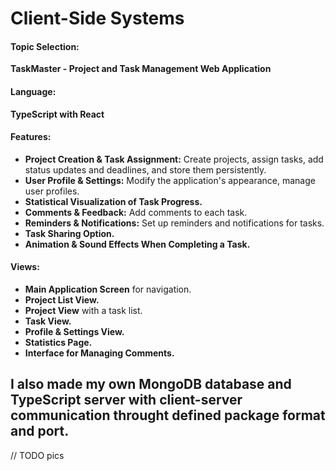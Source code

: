 # Client-Side Systems

#### Topic Selection:  
**TaskMaster - Project and Task Management Web Application** 
#### Language:
**TypeScript with React**

#### Features:  
- **Project Creation & Task Assignment:** Create projects, assign tasks, add status updates and deadlines, and store them persistently.  
- **User Profile & Settings:** Modify the application's appearance, manage user profiles.  
- **Statistical Visualization of Task Progress.**  
- **Comments & Feedback:** Add comments to each task.  
- **Reminders & Notifications:** Set up reminders and notifications for tasks.  
- **Task Sharing Option.**  
- **Animation & Sound Effects When Completing a Task.**  

#### Views:  
- **Main Application Screen** for navigation.  
- **Project List View.**  
- **Project View** with a task list.  
- **Task View.**  
- **Profile & Settings View.**  
- **Statistics Page.**  
- **Interface for Managing Comments.**

## I also made my own MongoDB database and TypeScript server with client-server communication throught defined package format and port.

// TODO pics

